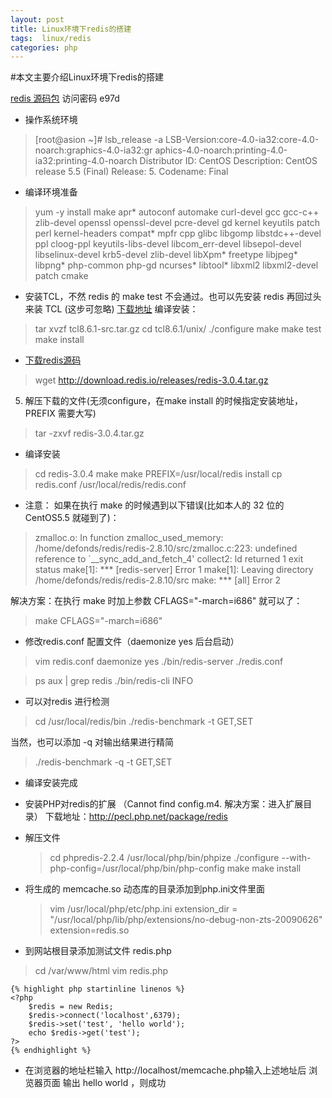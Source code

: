 ```yaml
---
layout: post
title: Linux环境下redis的搭建
tags:  linux/redis
categories: php
---
```


#本文主要介绍Linux环境下redis的搭建


[redis 源码包](http://yunpan.cn/cHqjyAVnp8hps)  访问密码 e97d

- 操作系统环境


> [root@asion ~]#   lsb_release  -a
LSB-Version:core-4.0-ia32:core-4.0-noarch:graphics-4.0-ia32:gr  aphics-4.0-noarch:printing-4.0-ia32:printing-4.0-noarch
Distributor ID:  CentOS
Description:    CentOS release 5.5 (Final)
Release:        5.
Codename:      Final


- 编译环境准备
> yum -y install make apr* autoconf automake curl-devel gcc gcc-c++ zlib-devel openssl openssl-devel pcre-devel gd kernel keyutils patch perl kernel-headers compat* mpfr cpp glibc libgomp libstdc++-devel ppl cloog-ppl keyutils-libs-devel libcom_err-devel libsepol-devel libselinux-devel krb5-devel zlib-devel libXpm* freetype libjpeg* libpng* php-common php-gd ncurses* libtool* libxml2 libxml2-devel patch cmake

- 安装TCL，不然 redis 的 make test 不会通过。也可以先安装 redis 再回过头来装 TCL (这步可忽略)
[下载地址](http://sourceforge.net/projects/tcl/files/Tcl/) 
编译安装：
> tar xvzf tcl8.6.1-src.tar.gz
> cd tcl8.6.1/unix/
> ./configure
> make
> make test
> make install
    
- [下载redis源码](http://redis.io/)
> wget  http://download.redis.io/releases/redis-3.0.4.tar.gz
    
5. 解压下载的文件(无须configure，在make install 的时候指定安装地址，PREFIX 需要大写)
> tar -zxvf redis-3.0.4.tar.gz
    
- 编译安装
> cd redis-3.0.4
> make
> make PREFIX=/usr/local/redis install
> cp redis.conf /usr/local/redis/redis.conf 

- 注意：
如果在执行 make 的时候遇到以下错误(比如本人的 32 位的 CentOS5.5 就碰到了)：

> zmalloc.o: In function zmalloc_used_memory:
/home/defonds/redis/redis-2.8.10/src/zmalloc.c:223: undefined reference to `__sync_add_and_fetch_4'
collect2: ld returned 1 exit status
make[1]: *** [redis-server] Error 1
make[1]: Leaving directory /home/defonds/redis/redis-2.8.10/src
make: *** [all] Error 2

解决方案：在执行 make 时加上参数 CFLAGS="-march=i686" 就可以了：

> make CFLAGS="-march=i686"

- 修改redis.conf 配置文件（daemonize yes  后台启动）
> vim redis.conf
> daemonize yes 
> ./bin/redis-server ./redis.conf

> ps aux | grep redis
> ./bin/redis-cli INFO

- 可以对redis 进行检测
> cd /usr/local/redis/bin
> ./redis-benchmark -t GET,SET

当然，也可以添加 -q 对输出结果进行精简

> ./redis-benchmark -q -t GET,SET

- 编译安装完成

- 安装PHP对redis的扩展 （Cannot find config.m4. 解决方案：进入扩展目录）
    下载地址：http://pecl.php.net/package/redis

- 解压文件
    > cd phpredis-2.2.4
    > /usr/local/php/bin/phpize
    > ./configure --with-php-config=/usr/local/php/bin/php-config
    > make
    > make install

- 将生成的 memcache.so 动态库的目录添加到php.ini文件里面
    > vim /usr/local/php/etc/php.ini
    > extension_dir = "/usr/local/php/lib/php/extensions/no-debug-non-zts-20090626"
    > extension=redis.so

- 到网站根目录添加测试文件 redis.php
> cd /var/www/html
> vim redis.php

	{% highlight php startinline linenos %} 
    <?php
        $redis = new Redis;
        $redis->connect('localhost',6379);
        $redis->set('test', 'hello world');
        echo $redis->get('test');
    ?>
	{% endhighlight %}
- 在浏览器的地址栏输入 http://localhost/memcache.php输入上述地址后 浏览器页面 输出 hello world ，则成功